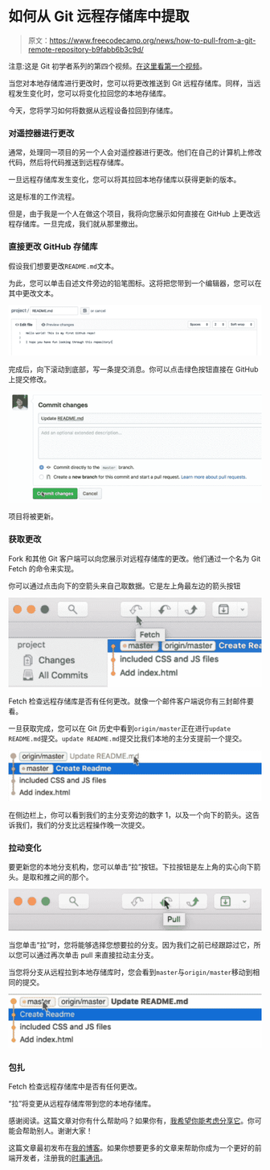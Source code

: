 # 如何从 Git 远程存储库中提取

> 原文：<https://www.freecodecamp.org/news/how-to-pull-from-a-git-remote-repository-b9fabb6b3c9d/>

注意:这是 Git 初学者系列的第四个视频。[在这里看第一个视频](https://zellwk.com/blog/setting-up-git)。

当您对本地存储库进行更改时，您可以将更改推送到 Git 远程存储库。同样，当远程发生变化时，您可以将变化拉回您的本地存储库。

今天，您将学习如何将数据从远程设备拉回到存储库。

### 对遥控器进行更改

通常，处理同一项目的另一个人会对遥控器进行更改。他们在自己的计算机上修改代码，然后将代码推送到远程存储库。

一旦远程存储库发生变化，您可以将其拉回本地存储库以获得更新的版本。

这是标准的工作流程。

但是，由于我是一个人在做这个项目，我将向您展示如何直接在 GitHub 上更改远程存储库。一旦完成，我们就从那里撤出。

### 直接更改 GitHub 存储库

假设我们想要更改`README.md`文本。

为此，您可以单击自述文件旁边的铅笔图标。这将把您带到一个编辑器，您可以在其中更改文本。

![0*3MKmgO4C_GLI_of0](img/f241896a1f08eb51fe593dc0dfcc2b9f.png)

完成后，向下滚动到底部，写一条提交消息。你可以点击绿色按钮直接在 GitHub 上提交修改。

![0*M48tNNP5FvJvRUcE](img/1ac3d7e060b54926cb800473f4840de7.png)

项目将被更新。

### 获取更改

Fork 和其他 Git 客户端可以向您展示对远程存储库的更改。他们通过一个名为 Git Fetch 的命令来实现。

你可以通过点击向下的空箭头来自己取数据。它是左上角最左边的箭头按钮

![0*b7PHmWflcH2u27tT](img/f570988a5c4f13cdfe52ae63f906cd46.png)

Fetch 检查远程存储库是否有任何更改。就像一个邮件客户端说你有三封邮件要看。

一旦获取完成，您可以在 Git 历史中看到`origin/master`正在进行`update README.md`提交。`update README.md`提交比我们本地的主分支提前一个提交。

![0*ewPdamyyxzHQqcl8](img/6b6b9e8bc8f2f29e0b89b884cab2739c.png)

在侧边栏上，你可以看到我们的主分支旁边的数字 1，以及一个向下的箭头。这告诉我们，我们的分支比远程操作晚一次提交。

### 拉动变化

要更新您的本地分支机构，您可以单击“拉”按钮。下拉按钮是左上角的实心向下箭头。是取和推之间的那个。

![0*d3YLHKVBJVh3OwQp](img/7e86a95cc92b8500e5af5ab4aad841d2.png)

当您单击“拉”时，您将能够选择您想要拉的分支。因为我们之前已经跟踪过它，所以您可以通过再次单击 pull 来直接拉动主分支。

当您将分支从远程拉到本地存储库时，您会看到`master`与`origin/master`移动到相同的提交。

![0*O463L1K2aqiZ685A](img/c0927a576595f739548c3f64d597dc2a.png)

### 包扎

Fetch 检查远程存储库中是否有任何更改。

“拉”将变更从远程存储库带到您的本地存储库。

感谢阅读。这篇文章对你有什么帮助吗？如果你有，[我希望你能考虑分享它](http://twitter.com/share?text=Pulling%20from%20a%20Git%20remote%20by%20@zellwk%20?%20&url=https://zellwk.com/blog/pulling-from-a-git-remote/&hashtags=)。你可能会帮助别人。谢谢大家！

这篇文章最初发布在[我的博客](https://zellwk.com/blog/pulling-from-a-git-remote/)。如果你想要更多的文章来帮助你成为一个更好的前端开发者，注册我的[时事通讯](https://zellwk.com/)。